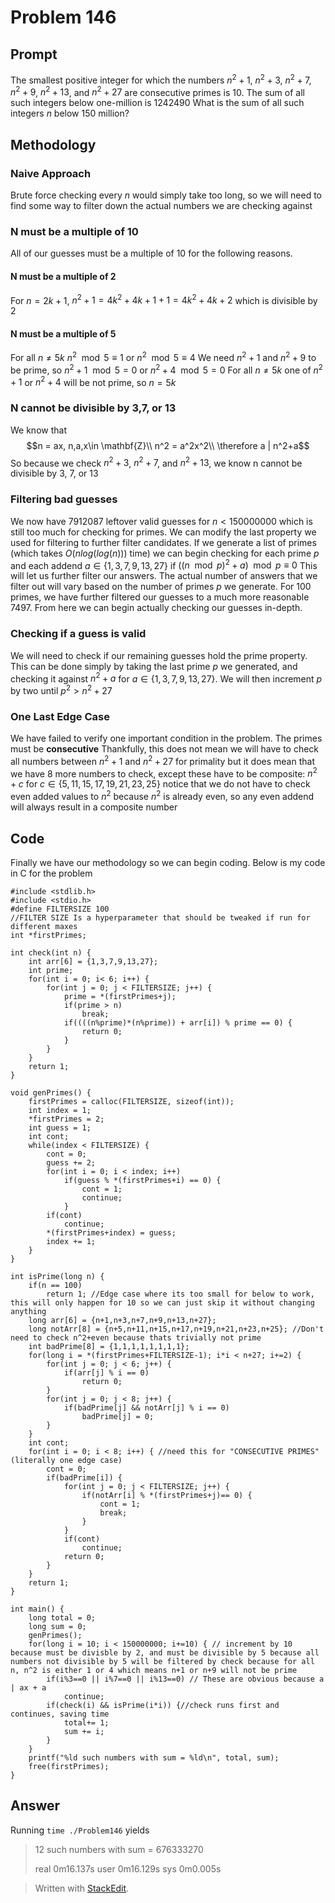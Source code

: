 ﻿# Problem 146	
## Prompt
The smallest positive integer for which the numbers $n^2+1$, $n^2+3$, $n^2+7$, $n^2+9$, $n^2+13$, and $n^2+27$ are consecutive primes is $10$. The sum of all such integers below one-million is $1242490$
What is the sum of all such integers $n$ below $150$ million?
## Methodology
### Naive Approach
Brute force checking every $n$ would simply take too long, so we will need to find some way to filter down the actual numbers we are checking against
### N must be a multiple of 10
All of our guesses must be a multiple of 10 for the following reasons.
#### N must be a multiple of 2
For $n = 2k+1$, $n^2+1 = 4k^2+4k+1+1 = 4k^2+4k+2$ which is divisible by $2$
#### N must be a multiple of 5
For all $n\neq 5k$ $n^2 \mod 5\equiv 1$ or $n^2 \mod 5 \equiv 4$ 
We need $n^2+1$ and $n^2+9$ to be prime, so $n^2+1 \mod 5 = 0$ or $n^2 + 4 \mod 5 = 0$
For all $n\neq 5k$ one of $n^2+1$ or $n^2+4$ will be not prime, so $n=5k$
### N cannot be divisible by 3,7, or 13
We know that 
$$n = ax, n,a,x\in \mathbf{Z}\\
n^2 = a^2x^2\\
\therefore a | n^2+a$$
So because we check $n^2+3$, $n^2+7$, and $n^2+13$, we know n cannot be divisible by $3$, $7$, or $13$
### Filtering bad guesses
We now have $7912087$ leftover valid guesses for $n < 150000000$ which is still too much for checking for primes. We can modify the last property we used for filtering to further filter candidates. If we generate a list of primes (which takes $O(nlog(log(n)))$ time) we can begin checking for each prime $p$ and each addend $a \in \{1,3,7,9,13,27\}$  if $((n\mod p)^2 +a) \mod p\equiv 0$
This will let us further filter our answers. The actual number of answers that we filter out will vary based on the number of primes $p$ we generate. For $100$ primes, we have further filtered our guesses to a much more reasonable $7497$. From here we can begin actually checking our guesses in-depth.
### Checking if a guess is valid
We will need to check if our remaining guesses hold the prime property. This can be done simply by taking the last prime $p$ we generated, and checking it against $n^2+a$ for $a\in\{1,3,7,9,13,27\}$. We will then increment $p$ by two until $p^2 > n^2+27$
### One Last Edge Case
We have failed to verify one important condition in the problem. The primes must be **consecutive**
Thankfully, this does not mean we will have to check all numbers between $n^2+1$ and $n^2+27$ for primality but it does mean that we have 8 more numbers to check, except these have to be composite: $n^2+c$ for $c \in \{5,11,15,17,19,21,23,25\}$ notice that we do not have to check even added values to $n^2$ because $n^2$ is already even, so any even addend will always result in a composite number
## Code
Finally we have our methodology so we can begin coding. Below is my code in C for the problem 

    #include <stdlib.h>
	#include <stdio.h>
	#define FILTERSIZE 100
	//FILTER SIZE Is a hyperparameter that should be tweaked if run for different maxes
	int *firstPrimes;

	int check(int n) {
		int arr[6] = {1,3,7,9,13,27};
		int prime;
		for(int i = 0; i< 6; i++) {
			for(int j = 0; j < FILTERSIZE; j++) {
				prime = *(firstPrimes+j);
				if(prime > n)
					break;
				if((((n%prime)*(n%prime)) + arr[i]) % prime == 0) {
					return 0;
				}
			}
		}
		return 1;
	}

	void genPrimes() {
		firstPrimes = calloc(FILTERSIZE, sizeof(int));
		int index = 1;
		*firstPrimes = 2;
		int guess = 1;
		int cont;
		while(index < FILTERSIZE) {
			cont = 0;
			guess += 2;
			for(int i = 0; i < index; i++)
				if(guess % *(firstPrimes+i) == 0) {
					cont = 1;
					continue;
				}
			if(cont)
				continue;
			*(firstPrimes+index) = guess;
			index += 1;
		}
	}

	int isPrime(long n) {
		if(n == 100)
			return 1; //Edge case where its too small for below to work, this will only happen for 10 so we can just skip it without changing anything
		long arr[6] = {n+1,n+3,n+7,n+9,n+13,n+27};
		long notArr[8] = {n+5,n+11,n+15,n+17,n+19,n+21,n+23,n+25}; //Don't need to check n^2+even because thats trivially not prime
		int badPrime[8] = {1,1,1,1,1,1,1,1};
		for(long i = *(firstPrimes+FILTERSIZE-1); i*i < n+27; i+=2) {
			for(int j = 0; j < 6; j++) {
				if(arr[j] % i == 0)
					return 0;
			}
			for(int j = 0; j < 8; j++) {
				if(badPrime[j] && notArr[j] % i == 0)
					badPrime[j] = 0;
			}
		}	
		int cont;
		for(int i = 0; i < 8; i++) { //need this for "CONSECUTIVE PRIMES" (literally one edge case)
			cont = 0;
			if(badPrime[i]) {
				for(int j = 0; j < FILTERSIZE; j++) {
					if(notArr[i] % *(firstPrimes+j)== 0) {
						cont = 1;
						break;
					}
				}
				if(cont)
					continue;
				return 0;
			}
		}
		return 1;
	}

	int main() {
		long total = 0;
		long sum = 0;
		genPrimes();
		for(long i = 10; i < 150000000; i+=10) { // increment by 10 because must be divisble by 2, and must be divisible by 5 because all numbers not divisible by 5 will be filtered by check because for all n, n^2 is either 1 or 4 which means n+1 or n+9 will not be prime
			if(i%3==0 || i%7==0 || i%13==0) // These are obvious because a | ax + a
				continue;
			if(check(i) && isPrime(i*i)) {//check runs first and continues, saving time
				total+= 1;
				sum += i;
			}
		}
		printf("%ld such numbers with sum = %ld\n", total, sum); 
		free(firstPrimes);
	}
## Answer
Running `time ./Problem146` yields
> 12 such numbers with sum = 676333270
>
> real	0m16.137s
user	0m16.129s
sys	0m0.005s
 

> Written with [StackEdit](https://stackedit.io/).

